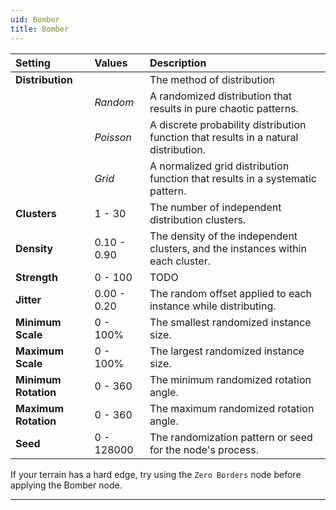 ```yaml
---
uid: Bomber
title: Bomber
---
```


| Setting              | Values      | Description                                                                           |
| :------------------- | :---------- | :------------------------------------------------------------------------------------ |
| **Distribution**     |             | The method of distribution                                                            |
|                      | *Random*    | A randomized distribution that results in pure chaotic patterns.                     |
|                      | *Poisson*   | A discrete probability distribution function that results in a natural distribution. |
|                      | *Grid*      | A normalized grid distribution function that results in a systematic pattern.         |
| **Clusters**         | 1 - 30      | The number of independent distribution clusters.                                      |
| **Density**          | 0.10 - 0.90 | The density of the independent clusters, and the instances within each cluster.       |
| **Strength**         | 0 - 100     | TODO                                                                                 |
| **Jitter**           | 0.00 - 0.20 | The random offset applied to each instance while distributing.                        |
| **Minimum Scale**    | 0 - 100% | The smallest randomized instance size.                                                |
| **Maximum Scale**    | 0 - 100% | The largest randomized instance size.                                                 |
| **Minimum Rotation** | 0 - 360     | The minimum randomized rotation angle.                                                |
| **Maximum Rotation** | 0 - 360     | The maximum randomized rotation angle.                                                |
| **Seed**             | 0 - 128000  | The randomization pattern or seed for the node's process.                             |




If your terrain has a hard edge, try using the `Zero Borders` node before applying the Bomber node.

***

<!--examples-->